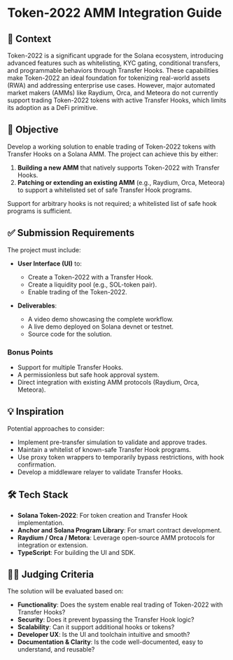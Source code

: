 # Token-2022 AMM Integration Guide

## 🧠 Context
Token-2022 is a significant upgrade for the Solana ecosystem, introducing advanced features such as whitelisting, KYC gating, conditional transfers, and programmable behaviors through Transfer Hooks. These capabilities make Token-2022 an ideal foundation for tokenizing real-world assets (RWA) and addressing enterprise use cases. However, major automated market makers (AMMs) like Raydium, Orca, and Meteora do not currently support trading Token-2022 tokens with active Transfer Hooks, which limits its adoption as a DeFi primitive.

## 🎯 Objective
Develop a working solution to enable trading of Token-2022 tokens with Transfer Hooks on a Solana AMM. The project can achieve this by either:

1. **Building a new AMM** that natively supports Token-2022 with Transfer Hooks.
2. **Patching or extending an existing AMM** (e.g., Raydium, Orca, Meteora) to support a whitelisted set of safe Transfer Hook programs.

Support for arbitrary hooks is not required; a whitelisted list of safe hook programs is sufficient.

## ✅ Submission Requirements
The project must include:

- **User Interface (UI)** to:
  - Create a Token-2022 with a Transfer Hook.
  - Create a liquidity pool (e.g., SOL-token pair).
  - Enable trading of the Token-2022.

- **Deliverables**:
  - A video demo showcasing the complete workflow.
  - A live demo deployed on Solana devnet or testnet.
  - Source code for the solution.

### Bonus Points
- Support for multiple Transfer Hooks.
- A permissionless but safe hook approval system.
- Direct integration with existing AMM protocols (Raydium, Orca, Meteora).

## 💡 Inspiration
Potential approaches to consider:
- Implement pre-transfer simulation to validate and approve trades.
- Maintain a whitelist of known-safe Transfer Hook programs.
- Use proxy token wrappers to temporarily bypass restrictions, with hook confirmation.
- Develop a middleware relayer to validate Transfer Hooks.

## 🛠️ Tech Stack
- **Solana Token-2022**: For token creation and Transfer Hook implementation.
- **Anchor and Solana Program Library**: For smart contract development.
- **Raydium / Orca / Metora**: Leverage open-source AMM protocols for integration or extension.
- **TypeScript**: For building the UI and SDK.

## 👩‍⚖️ Judging Criteria
The solution will be evaluated based on:
- **Functionality**: Does the system enable real trading of Token-2022 with Transfer Hooks?
- **Security**: Does it prevent bypassing the Transfer Hook logic?
- **Scalability**: Can it support additional hooks or tokens?
- **Developer UX**: Is the UI and toolchain intuitive and smooth?
- **Documentation & Clarity**: Is the code well-documented, easy to understand, and reusable?
